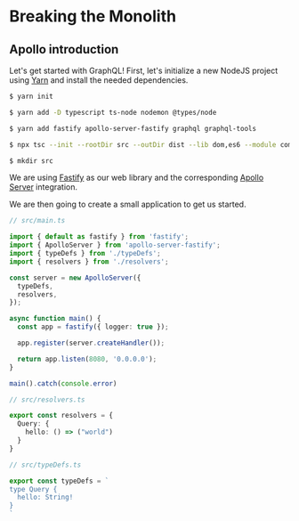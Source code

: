 # Breaking the Monolith

## Apollo introduction

Let's get started with GraphQL!
First, let's initialize a new NodeJS project using [Yarn](https://yarnpkg.com/lang/en/) and install the needed dependencies.

```bash
$ yarn init

$ yarn add -D typescript ts-node nodemon @types/node

$ yarn add fastify apollo-server-fastify graphql graphql-tools

$ npx tsc --init --rootDir src --outDir dist --lib dom,es6 --module commonjs

$ mkdir src
```

We are using [Fastify](https://fastify.io) as our web library and the corresponding [Apollo Server](https://www.apollographql.com/docs/apollo-server/) integration.

We are then going to create a small application to get us started.

```typescript
// src/main.ts

import { default as fastify } from 'fastify';
import { ApolloServer } from 'apollo-server-fastify';
import { typeDefs } from './typeDefs';
import { resolvers } from './resolvers';

const server = new ApolloServer({
  typeDefs,
  resolvers,
});

async function main() {
  const app = fastify({ logger: true });

  app.register(server.createHandler());

  return app.listen(8080, '0.0.0.0');
}

main().catch(console.error)
```

```typescript
// src/resolvers.ts

export const resolvers = {
  Query: {
    hello: () => ("world")
  }
}
```

```typescript
// src/typeDefs.ts

export const typeDefs = `
type Query {
  hello: String!
}
`
```
